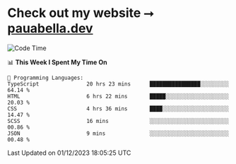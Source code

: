 # Check out my website ⭢ [pauabella.dev](https://pauabella.dev)

<!--START_SECTION:waka-->
![Code Time](http://img.shields.io/badge/Code%20Time-2%2C742%20hrs%207%20mins-blue)

📊 **This Week I Spent My Time On** 

```text
💬 Programming Languages: 
TypeScript               20 hrs 23 mins      ████████████████░░░░░░░░░   64.14 % 
HTML                     6 hrs 22 mins       █████░░░░░░░░░░░░░░░░░░░░   20.03 % 
CSS                      4 hrs 36 mins       ████░░░░░░░░░░░░░░░░░░░░░   14.47 % 
SCSS                     16 mins             ░░░░░░░░░░░░░░░░░░░░░░░░░   00.86 % 
JSON                     9 mins              ░░░░░░░░░░░░░░░░░░░░░░░░░   00.48 % 
```


 Last Updated on 01/12/2023 18:05:25 UTC
<!--END_SECTION:waka-->
